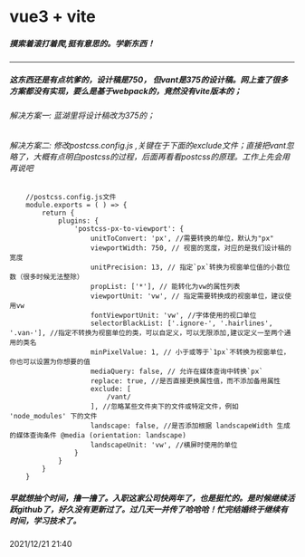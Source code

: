 # vue3 + vite

##### 摸索着滚打着爬,挺有意思的。学新东西！
--------------------------------------------------
##### 这东西还是有点坑爹的，设计稿是750， 但vant是375的设计稿。网上查了很多方案都没有实现，要么是基于webpack的，竟然没有vite版本的；
###### 解决方案一: 蓝湖里将设计稿改为375的；
###### 解决方案二: 修改postcss.config.js ,关键在于下面的exclude文件；直接把vant忽略了，大概有点明白postcss的过程，后面再看看postcss的原理。工作上先会用再说吧

```
    //postcss.config.js文件
    module.exports = ( ) => {
        return {
            plugins: {
                'postcss-px-to-viewport': {
                    unitToConvert: 'px', //需要转换的单位，默认为"px"
                    viewportWidth: 750, // 视窗的宽度，对应的是我们设计稿的宽度
                    unitPrecision: 13, // 指定`px`转换为视窗单位值的小数位数（很多时候无法整除）
                    propList: ['*'], // 能转化为vw的属性列表
                    viewportUnit: 'vw', // 指定需要转换成的视窗单位，建议使用vw
                    fontViewportUnit: 'vw', //字体使用的视口单位
                    selectorBlackList: ['.ignore-', '.hairlines', '.van-'], //指定不转换为视窗单位的类，可以自定义，可以无限添加,建议定义一至两个通用的类名
                    minPixelValue: 1, // 小于或等于`1px`不转换为视窗单位，你也可以设置为你想要的值
                    mediaQuery: false, // 允许在媒体查询中转换`px`
                    replace: true, //是否直接更换属性值，而不添加备用属性
                    exclude: [
                        /vant/
                    ], //忽略某些文件夹下的文件或特定文件，例如 'node_modules' 下的文件
                    landscape: false, //是否添加根据 landscapeWidth 生成的媒体查询条件 @media (orientation: landscape)
                    landscapeUnit: 'vw', //横屏时使用的单位
                }
            }
        }
    }
````



##### 早就想抽个时间，撸一撸了。入职这家公司快两年了，也是挺忙的。是时候继续活跃github了，好久没有更新过了。过几天一并传了哈哈哈！忙完结婚终于继续有时间，学习技术了。                  
2021/12/21 21:40


